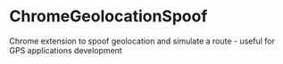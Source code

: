# ChromeGeolocationSpoof
Chrome extension to spoof geolocation and simulate a route - useful for GPS applications development
